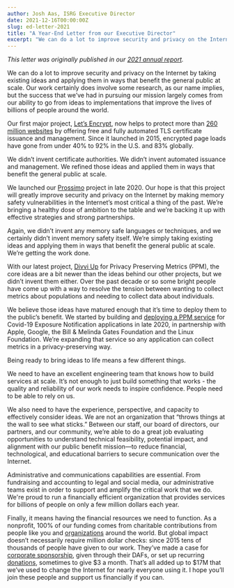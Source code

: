 ```yaml
---
author: Josh Aas, ISRG Executive Director
date: 2021-12-16T00:00:00Z
slug: ed-letter-2021
title: "A Year-End Letter from our Executive Director"
excerpt: "We can do a lot to improve security and privacy on the Internet by taking existing ideas and applying them in ways that benefit the general public at scale. Our three projects demonstrate that. Let’s Encrypt serves 260 million websites, our Prossimo project seeks to solve the problems caused by lack of memory safety, and Divvi Up is building a privacy-preserving metrics system. "
---
```


_This letter was originally published in our [2021 annual report](https://www.abetterinternet.org/annual-reports/)._

We can do a lot to improve security and privacy on the Internet by taking existing ideas and applying them in ways that benefit the general public at scale. Our work certainly does involve some research, as our name implies, but the success that we’ve had in pursuing our mission largely comes from our ability to go from ideas to implementations that improve the lives of billions of people around the world.

Our first major project, [Let’s Encrypt](https://letsencrypt.org/), now helps to protect more than [260 million websites](https://letsencrypt.org/stats/) by offering free and fully automated TLS certificate issuance and management. Since it launched in 2015, encrypted page loads have gone from under 40% to 92% in the U.S. and 83% globally.

We didn’t invent certificate authorities. We didn’t invent automated issuance and management. We refined those ideas and applied them in ways that benefit the general public at scale.

We launched our [Prossimo](https://www.memorysafety.org/) project in late 2020. Our hope is that this project will greatly improve security and privacy on the Internet by making memory safety vulnerabilities in the Internet’s most critical a thing of the past. We’re bringing a healthy dose of ambition to the table and we’re backing it up with effective strategies and strong partnerships.

Again, we didn’t invent any memory safe languages or techniques, and we certainly didn’t invent memory safety itself. We’re simply taking existing ideas and applying them in ways that benefit the general public at scale. We’re getting the work done.

With our latest project, [Divvi Up](https://www.abetterinternet.org/divviup/) for Privacy Preserving Metrics (PPM), the core ideas are a bit newer than the ideas behind our other projects, but we didn’t invent them either. Over the past decade or so some bright people have come up with a way to resolve the tension between wanting to collect metrics about populations and needing to collect data about individuals.

We believe those ideas have matured enough that it’s time to deploy them to the public’s benefit. We started by building and [deploying a PPM service](https://www.abetterinternet.org/post/prio-services-for-covid-en/) for Covid-19 Exposure Notification applications in late 2020, in partnership with Apple, Google, the Bill & Melinda Gates Foundation and the Linux Foundation. We’re expanding that service so any application can collect metrics in a privacy-preserving way.

Being ready to bring ideas to life means a few different things.

We need to have an excellent engineering team that knows how to build services at scale. It’s not enough to just build something that works - the quality and reliability of our work needs to inspire confidence. People need to be able to rely on us.

We also need to have the experience, perspective, and capacity to effectively consider ideas. We are not an organization that “throws things at the wall to see what sticks.” Between our staff, our board of directors, our partners, and our community, we’re able to do a great job evaluating opportunities to understand technical feasibility, potential impact, and alignment with our public benefit mission—to reduce financial, technological, and educational barriers to secure communication over the Internet.

Administrative and communications capabilities are essential. From fundraising and accounting to legal and social media, our administrative teams exist in order to support and amplify the critical work that we do. We're proud to run a financially efficient organization that provides services for billions of people on only a few million dollars each year.

Finally, it means having the financial resources we need to function. As a nonprofit, 100% of our funding comes from charitable contributions from people like you and [organizations](https://www.abetterinternet.org/sponsors/) around the world. But global impact doesn’t necessarily require million dollar checks: since 2015 tens of thousands of people have given to our work. They’ve made a case for [corporate sponsorship](https://www.abetterinternet.org/sponsor/), given through their DAFs, or set up recurring [donations](https://www.abetterinternet.org/donate/), sometimes to give $3 a month. That’s all added up to $17M that we’ve used to change the Internet for nearly everyone using it. I hope you’ll join these people and support us financially if you can.

